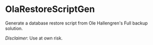 # OlaRestoreScriptGen
Generate a database restore script from Ole Hallengren's Full backup solution.

*Disclaimer*: Use at own risk. 
